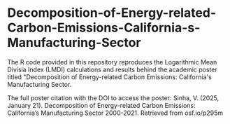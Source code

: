 # Decomposition-of-Energy-related-Carbon-Emissions-California-s-Manufacturing-Sector

The R code provided in this repository reproduces the Logarithmic Mean Divisia Index (LMDI) calculations and results behind the academic poster titled "Decomposition of Energy-related Carbon Emissions: California's Manufacturing Sector. 

The full poster citation with the DOI to access the poster: Sinha, V. (2025, January 21). Decomposition of Energy-related Carbon Emissions: California’s Manufacturing Sector 2000-2021. Retrieved from osf.io/p295m
